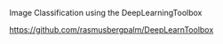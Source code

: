 
Image Classification using the DeepLearningToolbox


https://github.com/rasmusbergpalm/DeepLearnToolbox


